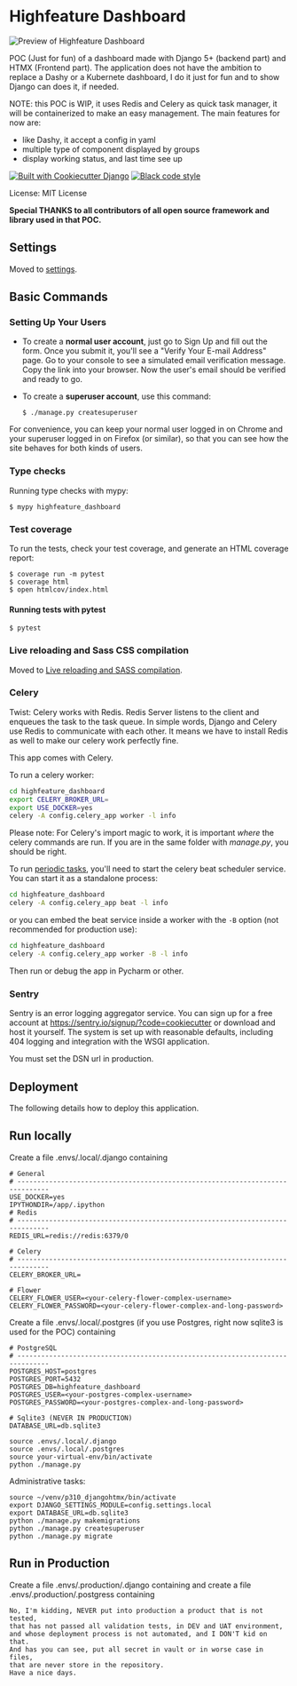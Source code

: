 # Highfeature Dashboard
![Preview of Highfeature Dashboard](https://github.com/highfeature/highfeature_dashboard/docs/images/demo.png)

POC (Just for fun) of a dashboard made with Django 5+ (backend part) and HTMX (Frontend part). The application does not have the ambition to replace a Dashy or a Kubernete dashboard, I do it just for fun and to show Django can does it, if needed.

NOTE: this POC is WIP, it uses Redis and Celery as quick task manager, it will be containerized to make an easy management.
The main features for now are:
- like Dashy, it accept a config in yaml
- multiple type of component displayed by groups
- display working status, and last time see up

[![Built with Cookiecutter Django](https://img.shields.io/badge/built%20with-Cookiecutter%20Django-ff69b4.svg?logo=cookiecutter)](https://github.com/cookiecutter/cookiecutter-django/)
[![Black code style](https://img.shields.io/badge/code%20style-black-000000.svg)](https://github.com/ambv/black)

License: MIT License

**Special THANKS to all contributors of all open source framework and library used in that POC.**

## Settings

Moved to [settings](http://cookiecutter-django.readthedocs.io/en/latest/settings.html).

## Basic Commands

### Setting Up Your Users

- To create a **normal user account**, just go to Sign Up and fill out the form. Once you submit it, you'll see a "Verify Your E-mail Address" page. Go to your console to see a simulated email verification message. Copy the link into your browser. Now the user's email should be verified and ready to go.

- To create a **superuser account**, use this command:

      $ ./manage.py createsuperuser

For convenience, you can keep your normal user logged in on Chrome and your superuser logged in on Firefox (or similar), so that you can see how the site behaves for both kinds of users.

### Type checks

Running type checks with mypy:

    $ mypy highfeature_dashboard

### Test coverage

To run the tests, check your test coverage, and generate an HTML coverage report:

    $ coverage run -m pytest
    $ coverage html
    $ open htmlcov/index.html

#### Running tests with pytest

    $ pytest

### Live reloading and Sass CSS compilation

Moved to [Live reloading and SASS compilation](https://cookiecutter-django.readthedocs.io/en/latest/developing-locally.html#sass-compilation-live-reloading).

### Celery
Twist:
Celery works with Redis.
Redis Server listens to the client and enqueues the task to the task queue. 
In simple words, Django and Celery use Redis to communicate with each other. 
It means we have to install Redis as well to make our celery work perfectly fine.

This app comes with Celery.

To run a celery worker:

```bash
cd highfeature_dashboard
export CELERY_BROKER_URL=
export USE_DOCKER=yes
celery -A config.celery_app worker -l info
```

Please note: 
For Celery's import magic to work, it is important _where_ the celery commands are run. 
If you are in the same folder with _manage.py_, you should be right.

To run [periodic tasks](https://docs.celeryq.dev/en/stable/userguide/periodic-tasks.html), you'll need to start the celery beat scheduler service. 
You can start it as a standalone process:
```bash
cd highfeature_dashboard
celery -A config.celery_app beat -l info
```

or you can embed the beat service inside a worker with the `-B` option 
(not recommended for production use):
```bash
cd highfeature_dashboard
celery -A config.celery_app worker -B -l info
```
Then run or debug the app in Pycharm or other.

### Sentry

Sentry is an error logging aggregator service. You can sign up for a free account at 
<https://sentry.io/signup/?code=cookiecutter> or download and host it yourself.
The system is set up with reasonable defaults, including 404 logging and integration with 
the WSGI application.

You must set the DSN url in production.

## Deployment

The following details how to deploy this application.

## Run locally
Create a file .envs/.local/.django containing
```commandline
# General
# ------------------------------------------------------------------------------
USE_DOCKER=yes
IPYTHONDIR=/app/.ipython
# Redis
# ------------------------------------------------------------------------------
REDIS_URL=redis://redis:6379/0

# Celery
# ------------------------------------------------------------------------------
CELERY_BROKER_URL=

# Flower
CELERY_FLOWER_USER=<your-celery-flower-complex-username>
CELERY_FLOWER_PASSWORD=<your-celery-flower-complex-and-long-password>
```
Create a file .envs/.local/.postgres (if you use Postgres, right now sqlite3 is used for the POC) containing
```commandline
# PostgreSQL
# ------------------------------------------------------------------------------
POSTGRES_HOST=postgres
POSTGRES_PORT=5432
POSTGRES_DB=highfeature_dashboard
POSTGRES_USER=<your-postgres-complex-username>
POSTGRES_PASSWORD=<your-postgres-complex-and-long-password>

# Sqlite3 (NEVER IN PRODUCTION)
DATABASE_URL=db.sqlite3
```
```shell
source .envs/.local/.django
source .envs/.local/.postgres
source your-virtual-env/bin/activate
python ./manage.py
```
Administrative tasks:
```shell
source ~/venv/p310_djangohtmx/bin/activate
export DJANGO_SETTINGS_MODULE=config.settings.local
export DATABASE_URL=db.sqlite3
python ./manage.py makemigrations
python ./manage.py createsuperuser
python ./manage.py migrate
```

## Run in Production
Create a file .envs/.production/.django containing and
create a file .envs/.production/.postgress containing
```commandline
No, I'm kidding, NEVER put into production a product that is not tested, 
that has not passed all validation tests, in DEV and UAT environment, 
and whose deployment process is not automated, and I DON'T kid on that.
And has you can see, put all secret in vault or in worse case in files,
that are never store in the repository.
Have a nice days.
```
